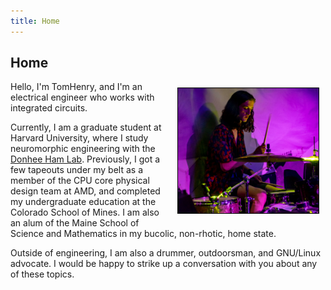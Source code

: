 ```yaml
---
title: Home 
---
```


## Home

<img src="images/drumming.jpg" height="200" alt="Me playing the drums in 2019" style="float: right; margin: 10px 10px 10px 10px; border: 1px solid #000000;"> 

Hello, I'm TomHenry, and I'm an electrical engineer who works with integrated circuits. 

Currently, I am a graduate student at Harvard University, where I study neuromorphic engineering with the [Donhee Ham Lab](https://www.donheehamlab.org/). 
Previously, I got a few tapeouts under my belt as a member of the CPU core physical design team at AMD, and completed my undergraduate education at the Colorado School of Mines. 
I am also an alum of the Maine School of Science and Mathematics in my bucolic, non-rhotic, home state.

Outside of engineering, I am also a drummer, outdoorsman, and GNU/Linux advocate. 
I would be happy to strike up a conversation with you about any of these topics.
